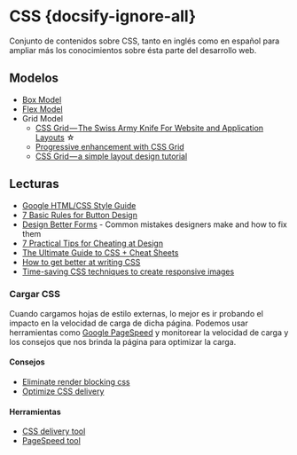 # CSS {docsify-ignore-all}

Conjunto de contenidos sobre CSS, tanto en inglés como en español para ampliar más los conocimientos sobre ésta parte del desarrollo web.

## Modelos

- [Box Model](https://css-tricks.com/the-css-box-model/)
- [Flex Model](/c/css/flexbox.md)
- Grid Model
  - [CSS Grid — The Swiss Army Knife For Website and Application Layouts](https://medium.com/@js_tut/css-grid-the-swiss-army-knife-for-cutting-website-and-application-layouts-c1bd7a6b4e56) ☆
  - [Progressive enhancement with CSS Grid](https://medium.freecodecamp.org/progressive-enhancement-with-css-grid-8138d4c7508c)
  - [CSS Grid — a simple layout design tutorial](https://medium.freecodecamp.org/css-grid-a-simple-layout-design-tutorial-5312a4a8bcaf)


## Lecturas

- [Google HTML/CSS Style Guide](https://google.github.io/styleguide/htmlcssguide.html)
- [7 Basic Rules for Button Design](https://uxplanet.org/7-basic-rules-for-button-design-63dcdf5676b4)
- [Design Better Forms](https://uxdesign.cc/design-better-forms-96fadca0f49c) - Common mistakes designers make and how to fix them
- [7 Practical Tips for Cheating at Design](https://medium.com/refactoring-ui/7-practical-tips-for-cheating-at-design-40c736799886)
- [The Ultimate Guide to CSS + Cheat Sheets](https://medium.com/level-up-web/the-ultimate-guide-to-css-103b0f883de3)
- [How to get better at writing CSS](https://medium.freecodecamp.org/how-to-get-better-at-writing-css-a1732c32a72f)
- [Time-saving CSS techniques to create responsive images](https://medium.freecodecamp.org/time-saving-css-techniques-to-create-responsive-images-ebb1e84f90d5)

### Cargar CSS

Cuando cargamos hojas de estilo externas, lo mejor es ir probando el impacto en la velocidad de carga de dicha página. Podemos usar herramientas como [Google PageSpeed](https://developers.google.com/speed/pagespeed/insights/?hl=es) y monitorear la velocidad de carga y los consejos que nos brinda la página para optimizar la carga.

#### Consejos

- [Eliminate render blocking css](https://varvy.com/pagespeed/render-blocking-css.html)
- [Optimize CSS delivery](https://varvy.com/pagespeed/optimize-css-delivery.html)

#### Herramientas

- [CSS delivery tool](https://varvy.com/tools/css-delivery/)
- [PageSpeed tool](https://varvy.com/pagespeed/)
